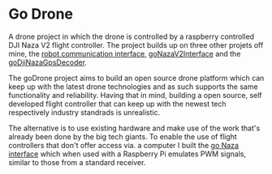 # Go Drone

A drone project in which the drone is controlled by a raspberry controlled DJI Naza V2 flight controller. The project builds up on three other projets off mine, the [robot communication interface](https://github.com/luickk/rcf), [goNazaV2Interface](https://github.com/luickk/goNazaV2Interface) and the [goDjiNazaGpsDecoder](https://github.com/luickk/goDjiNazaGpsDecoder).

The goDrone project aims to build an open source drone platform which can keep up with the latest drone technologies and as such supports the same functionality and reliability. Having that in mind, building a open source, self developed flight controller that can keep up with the newest tech respectively industry standrads is unrealistic. 

The alternative is to use existing hardware and make use of the work that's already been done by the big tech giants. To enable the use of flight controllers that don't offer access via. a computer I built the [go Naza interface](https://github.com/luickk/goNazaV2Interface) which when used with a Raspberry Pi emulates PWM signals, similar to those from a standard receiver.
